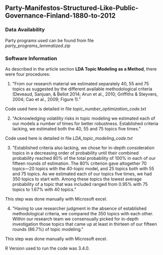 ## Party-Manifestos-Structured-Like-Public-Governance-Finland-1880-to-2012
### Data Availability
Party programs used can be found from file *party_programs_lemmatized.zip*

### Software Information
As described in the article section **LDA Topic Modeling as a Method**, there were four procedures:

1. "From our research material we estimated separately 40, 55 and 75 topics as suggested by the different available methodological  criteria (Deveaud, Sanjuan, & Bellot 2014; Arun et al., 2010; Griffiths & Steyvers, 2004; Cao et al., 2009; Figure 1)."

Code used here is detailed in file *topic_number_optimization_code.txt*

2. "Acknowledging volatility risks in topic modeling we estimated each of our models a number of times for better robustness. Established criteria lacking, we estimated both the 40, 55 and 75 topics five times."

Code used here is detailed in file *LDA_topic_modeling_code.txt*

3. "Established criteria also lacking, we chose for in-depth consideration topics in a decreasing order of probability until their combined probability reached 80% of the total probability of 100% in each of our fifteen rounds of estimation. The 80% criterion gave altogether 70 topics—20 topics with the 40-topic model, and 25 topics both with 55 and 75 topics. As we estimated each of our topics five times, we had 350 topics to start with. Among these topics the lowest average probability of a topic that was included ranged from 0.95% with 75 topics to 1.67% with 40 topics."

This step was done manually with Microsoft excel.

4. "Having to use researcher judgment in the absence of established methodological criteria, we compared the 350 topics with each other. Within our research team we consensually picked for in-depth investigation those topics that came up at least in thirteen of our fifteen rounds (86.7%) of topic modeling."

This step was done manually with Microsoft excel.

R Version used to run the code was 3.4.0.

